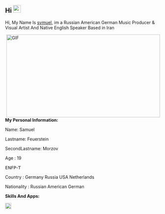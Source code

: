 <h2> Hi <img src="https://cdn.discordapp.com/emojis/744623964000747601.gif?size=4096&quality=lossless" width="25px"></h2>



Hi, My Name Is [svmuel](https://t.me/DeadEmote), im  a Russian American German Music Producer & Visual Artist And Native English Speaker Based in Iran

<img align="right" alt="GIF" src="https://64.media.tumblr.com/76a3dcf968de46ca34efc044df32a589/75251c12474adb9e-03/s1280x1920/f1d0e750317e88922765a6d1d5f5edcaa3ec7492.gif." width="500" height="270" />

**My Personal Information:**

Name: Samuel

Lastname: Feuerstein

SecondLastname: Morzov


Age : 19

𝖤𝖭𝖥𝖯-𝖳

Country : Germany Russia USA Netherlands

Nationality : Russian American German


**Skills And Apps:**  

<code><img height="20" src="https://raw.githubusercontent.com/svmuelxo/about-me/main/Adobe_Photoshop_CC_icon.svg.png"></code> 
